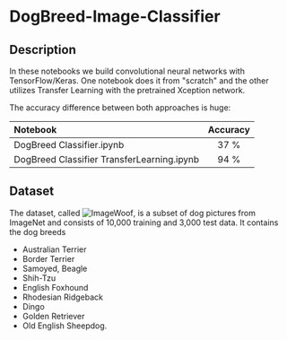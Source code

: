 # DogBreed-Image-Classifier
## Description
In these notebooks we build convolutional neural networks with TensorFlow/Keras. One notebook does it from "scratch" and the other utilizes Transfer Learning with the pretrained Xception network.

The accuracy difference between both approaches is huge:

|Notebook       | Accuracy|
| :------------- |:-------------:|
| DogBreed Classifier.ipynb| 37 %|
| DogBreed Classifier TransferLearning.ipynb| 94 %|

## Dataset
The dataset, called ![ImageWoof](https://github.com/fastai/imagenette), is a subset of dog pictures from ImageNet and consists of 10,000 training and 3,000 test data. It contains the dog breeds
* Australian Terrier
* Border Terrier
* Samoyed, Beagle
* Shih-Tzu
* English Foxhound
* Rhodesian Ridgeback
* Dingo
* Golden Retriever
* Old English Sheepdog.
